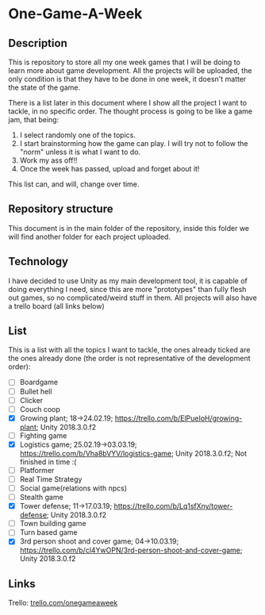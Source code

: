# One-Game-A-Week

## Description
This is repository to store all my one week games that I will be doing to learn more about game development.
All the projects will be uploaded, the only condition is that they have to be done in one week, it doesn't matter the state of the game.

There is a list later in this document where I show all the project I want to tackle, in no specific order. The thought process is going to be like a game jam, that being:
  1. I select randomly one of the topics.
  2. I start brainstorming how the game can play. I will try not to follow the "norm" unless it is what I want to do.
  3. Work my ass off!!
  4. Once the week has passed, upload and forget about it!
  
This list can, and will, change over time.

## Repository structure
This document is in the main folder of the repository, inside this folder we will find another folder for each project uploaded.

## Technology
I have decided to use Unity as my main development tool, it is capable of doing everything I need, since this are more "prototypes" than fully flesh out games, so no complicated/weird stuff in them.
All projects will also have a trello board (all links below)

## List
This is a list with all the topics I want to tackle, the ones already ticked are the ones already done (the order is not representative of the development order):

- [ ] Boardgame
- [ ] Bullet hell
- [ ] Clicker
- [ ] Couch coop
- [x] Growing plant;  18->24.02.19; https://trello.com/b/ElPueIoH/growing-plant; Unity 2018.3.0.f2
- [ ] Fighting game
- [x] Logistics game;	25.02.19->03.03.19; https://trello.com/b/Vha8bVYV/logistics-game; Unity 2018.3.0.f2; Not finished in time :( 
- [ ] Platformer
- [ ] Real Time Strategy
- [ ] Social game(relations with npcs)
- [ ] Stealth game
- [x] Tower defense; 11->17.03.19; https://trello.com/b/Lq1sfXny/tower-defense; Unity 2018.3.0.f2
- [ ] Town building game
- [ ] Turn based game
- [x] 3rd person shoot and cover game; 04->10.03.19; https://trello.com/b/cl4YwOPN/3rd-person-shoot-and-cover-game; Unity 2018.3.0.f2

## Links
Trello: [trello.com/onegameaweek](https://trello.com/onegameaweek/)
